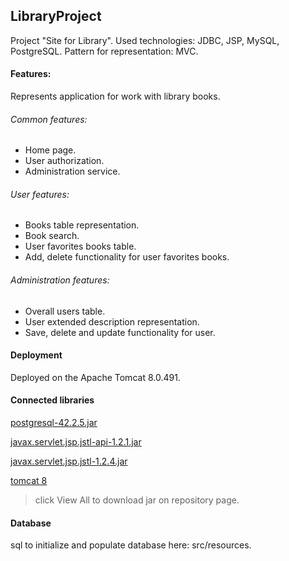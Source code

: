 ## LibraryProject
Project "Site for Library". Used technologies: JDBC, JSP, MySQL, PostgreSQL. Pattern for representation: MVC.
#### Features:
Represents application for work with library books.
###### Common features:
*   Home page.
*   User authorization.
*   Administration service.
###### User features:
*   Books table representation.
*   Book search.
*   User favorites books table.
*   Add, delete functionality for user favorites books.
###### Administration features:
*   Overall users table.
*   User extended description representation.
*   Save, delete and update functionality for user.
#### Deployment
Deployed on the Apache Tomcat 8.0.491.
#### Connected libraries
[postgresql-42.2.5.jar](http://central.maven.org/maven2/org/postgresql/postgresql/42.2.2/)

[javax.servlet.jsp.jstl-api-1.2.1.jar](http://mvnrepository.com/artifact/javax.servlet.jsp.jstl/javax.servlet.jsp.jstl-api/1.2.1)

[javax.servlet.jsp.jstl-1.2.4.jar](http://mvnrepository.com/artifact/org.glassfish.web/javax.servlet.jsp.jstl/1.2.4)

[tomcat 8](https://tomcat.apache.org/download-80.cgi)

>click View All to download jar on repository page.
#### Database
sql to initialize and populate database here: src/resources.